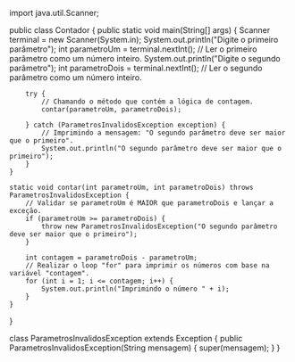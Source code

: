 import java.util.Scanner;

public class Contador {
    public static void main(String[] args) {
        Scanner terminal = new Scanner(System.in);
        System.out.println("Digite o primeiro parâmetro");
        int parametroUm = terminal.nextInt(); // Ler o primeiro parâmetro como um número inteiro.
        System.out.println("Digite o segundo parâmetro");
        int parametroDois = terminal.nextInt(); // Ler o segundo parâmetro como um número inteiro.

        try {
            // Chamando o método que contém a lógica de contagem.
            contar(parametroUm, parametroDois);

        } catch (ParametrosInvalidosException exception) {
            // Imprimindo a mensagem: "O segundo parâmetro deve ser maior que o primeiro".
            System.out.println("O segundo parâmetro deve ser maior que o primeiro");
        }
    }

    static void contar(int parametroUm, int parametroDois) throws ParametrosInvalidosException {
        // Validar se parametroUm é MAIOR que parametroDois e lançar a exceção.
        if (parametroUm >= parametroDois) {
            throw new ParametrosInvalidosException("O segundo parâmetro deve ser maior que o primeiro");
        }

        int contagem = parametroDois - parametroUm;
        // Realizar o loop "for" para imprimir os números com base na variável "contagem".
        for (int i = 1; i <= contagem; i++) {
            System.out.println("Imprimindo o número " + i);
        }
    }
}

class ParametrosInvalidosException extends Exception {
    public ParametrosInvalidosException(String mensagem) {
        super(mensagem);
    }
}

